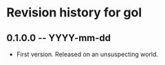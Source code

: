 # Revision history for gol

## 0.1.0.0 -- YYYY-mm-dd

* First version. Released on an unsuspecting world.

